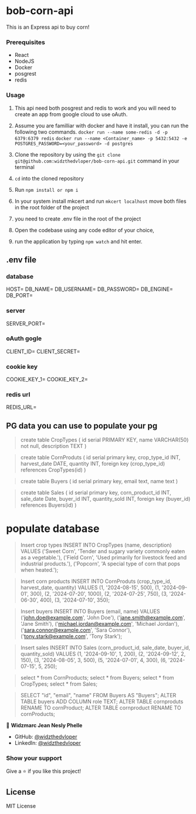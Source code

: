 # bob-corn-api

This is an Express api to buy corn!

### Prerequisites

- React
- NodeJS
- Docker
- posgrest
- redis

### Usage

1. This api need both posgrest and redis to work and you will need to create an app from google cloud to use oAuth.
2. Assume you are familliar with docker and have it install, you can run the following two commands.
`docker run --name some-redis -d -p 6379:6379 redis`
`docker run --name <Container_name> -p 5432:5432 -e POSTGRES_PASSWORD=<your_password> -d postgres`

2. Clone the repository by using the `git clone git@github.com:widzthedvloper/bob-corn-api.git` command in your terminal
3. `cd` into the cloned repository
4. Run `npm install or npm i`
5. In your system install mkcert and run `mkcert localhost` move both files in the root folder of the project
6. you need to create .env file in the root of the project
7. Open the codebase using any code editor of your choice,
8. run the application by typing `npm watch` and hit enter.


## .env file

### database
HOST=
DB_NAME=
DB_USERNAME=
DB_PASSWORD=
DB_ENGINE=
DB_PORT=

### server
SERVER_PORT=

### oAuth gogle
CLIENT_ID=
CLIENT_SECRET=

### cookie key
COOKIE_KEY_1=
COOKIE_KEY_2=

### redis url
REDIS_URL=


## PG data you can use to populate your pg


> create table CropTypes (
	id serial PRIMARY KEY,
	name VARCHAR(50) not null,
	description TEXT
)

> create table CornProduts (
	id serial primary key,
	crop_type_id INT,
	harvest_date DATE,
	quantity INT,
	foreign key (crop_type_id) references CropTypes(id)
)

> create table Buyers (
	id serial primary key,
	email text,
	name text
)

> create table Sales (
	id serial  primary key,
	corn_product_id INT,
	sale_date Date,
	buyer_id INT,
	quantity_sold INT,
	foreign key (buyer_id) references Buyers(id)
)

 # populate database

> Insert crop types
INSERT INTO CropTypes (name, description) VALUES
('Sweet Corn', 'Tender and sugary variety commonly eaten as a vegetable.'),
('Field Corn', 'Used primarily for livestock feed and industrial products.'),
('Popcorn', 'A special type of corn that pops when heated.');

> Insert corn products
INSERT INTO CornProduts (crop_type_id, harvest_date, quantity) VALUES
(1, '2024-08-15', 500),
(1, '2024-09-01', 300),
(2, '2024-07-20', 1000),
(2, '2024-07-25', 750),
(3, '2024-06-30', 400),
(3, '2024-07-10', 350);

> Insert buyers
INSERT INTO Buyers (email, name) VALUES
('john.doe@example.com', 'John Doe'),
('jane.smith@example.com', 'Jane Smith'),
('michael.jordan@example.com', 'Michael Jordan'),
('sara.connor@example.com', 'Sara Connor'),
('tony.stark@example.com', 'Tony Stark');

> Insert sales
INSERT INTO Sales (corn_product_id, sale_date, buyer_id, quantity_sold) VALUES
(1, '2024-09-10', 1, 200),
(2, '2024-09-12', 2, 150),
(3, '2024-08-05', 3, 500),
(5, '2024-07-01', 4, 300),
(6, '2024-07-15', 5, 250);

> select * from CornProducts;
> select * from Buyers;
> select * from CropTypes;
> select * from Sales;

> SELECT "id", "email", "name" FROM Buyers AS "Buyers";
> ALTER TABLE buyers ADD COLUMN role TEXT;
> ALTER TABLE cornproduts RENAME TO cornProduct;
> ALTER TABLE cornproduct RENAME TO cornProducts;


👤 **Widzmarc Jean Nesly Phelle**

- GitHub: [@widzthedvloper](https://github.com/widzthedvloper)
- LinkedIn: [@widzthedvloper](https://www.linkedin.com/in/widzmarc-jean-nesly-phelle-252a26129/)

### Show your support

Give a ⭐️ if you like this project!

## License

MIT License
